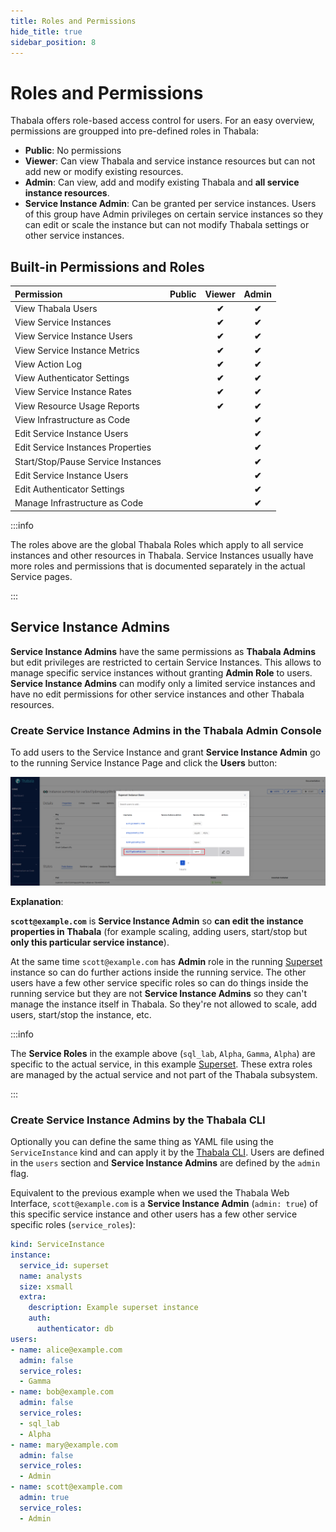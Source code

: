 ```yaml
---
title: Roles and Permissions
hide_title: true
sidebar_position: 8
---
```


# Roles and Permissions

Thabala offers role-based access control for users. For an easy overview, permissions are groupped into pre-defined
roles in Thabala:

* **Public**: No permissions
* **Viewer**: Can view Thabala and service instance resources but can not add new or modify existing resources.
* **Admin**: Can view, add and modify existing Thabala and **all service instance resources**.
* **Service Instance Admin**: Can be granted per service instances. Users of this group
have Admin privileges on certain service instances so they can edit or scale the instance but can not modify
Thabala settings or other service instances.


## Built-in Permissions and Roles


<div class="th-inline-table">

| Permission                          |  Public  |    Viewer    |    Admin     |
|:------------------------------------|:--------:|:------------:|:------------:|
| View Thabala Users                  |          | **&#10004;** | **&#10004;** |
| View Service Instances              |          | **&#10004;** | **&#10004;** |
| View Service Instance Users         |          | **&#10004;** | **&#10004;** |
| View Service Instance Metrics       |          | **&#10004;** | **&#10004;** |
| View Action Log                     |          | **&#10004;** | **&#10004;** |
| View Authenticator Settings         |          | **&#10004;** | **&#10004;** |
| View Service Instance Rates         |          | **&#10004;** | **&#10004;** |
| View Resource Usage Reports         |          | **&#10004;** | **&#10004;** |
| View Infrastructure as Code         |          |              | **&#10004;** |
| Edit Service Instance Users         |          |              | **&#10004;** |
| Edit Service Instances Properties   |          |              | **&#10004;** |
| Start/Stop/Pause Service Instances  |          |              | **&#10004;** |
| Edit Service Instance Users         |          |              | **&#10004;** |
| Edit Authenticator Settings         |          |              | **&#10004;** |
| Manage Infrastructure as Code       |          |              | **&#10004;** |

</div>

:::info

The roles above are the global Thabala Roles which apply to all service instances and other resources in Thabala.
Service Instances usually have more roles and permissions that is documented separately in the actual Service pages.

:::

## Service Instance Admins

**Service Instance Admins** have the same permissions as **Thabala Admins** but edit privileges are
restricted to certain Service Instances. This allows to manage specific service instances without
granting **Admin Role** to users. **Service Instance Admins** can modify only a limited service instances
and have no edit permissions for other service instances and other Thabala resources.

### Create Service Instance Admins in the Thabala Admin Console

To add users to the Service Instance and grant **Service Instance Admin** go to the running
Service Instance Page and click the **Users** button:


![Example banner](./assets/service-instance-users.png)

**Explanation**:

**`scott@example.com`** is **Service Instance Admin** so **can edit the instance properties in Thabala**
(for example scaling, adding users, start/stop but **only this particular service instance**).

At the same time `scott@example.com` has **Admin** role in the running [Superset](/services/superset/roles-and-permissions)
instance so can do further actions inside the running service. The other users have a few other service
specific roles so can do things inside the running service but they are not **Service Instance Admins** so
they can't manage the instance itself in Thabala. So they're not allowed to scale, add users, start/stop the
instance, etc.

:::info

The **Service Roles** in the example above (`sql_lab`, `Alpha`, `Gamma`, `Alpha`) are specific to the actual
service, in this example [Superset](/services/superset/roles-and-permissions).
These extra roles are managed by the actual service and not part of the Thabala subsystem.

:::

### Create Service Instance Admins by the Thabala CLI

Optionally you can define the same thing as YAML file using the `ServiceInstance` kind and can apply it by the [Thabala CLI](/thabala-cli).
Users are defined in the `users` section and **Service Instance Admins** are defined by the `admin` flag.

Equivalent to the previous example when we used the Thabala Web Interface, `scott@example.com` is a **Service Instance Admin** (`admin: true`)
of this specific service instance and other users has a few other service specific roles (`service_roles`):


```yaml
kind: ServiceInstance
instance:
  service_id: superset
  name: analysts
  size: xsmall
  extra:
    description: Example superset instance
    auth:
      authenticator: db
users:
- name: alice@example.com
  admin: false
  service_roles:
  - Gamma
- name: bob@example.com
  admin: false
  service_roles:
  - sql_lab
  - Alpha
- name: mary@example.com
  admin: false
  service_roles:
  - Admin
- name: scott@example.com
  admin: true
  service_roles:
  - Admin
```

